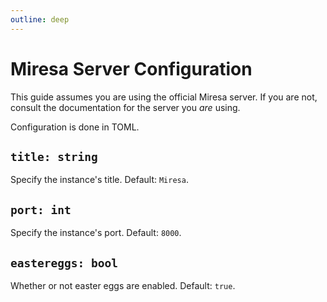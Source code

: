 ```yaml
---
outline: deep
---
```


# Miresa Server Configuration

This guide assumes you are using the official Miresa server. If you are not,
consult the documentation for the server you _are_ using.

Configuration is done in TOML.

## `title: string`

Specify the instance's title. Default: `Miresa`.

## `port: int`

Specify the instance's port. Default: `8000`.

## `eastereggs: bool`

Whether or not easter eggs are enabled. Default: `true`.
